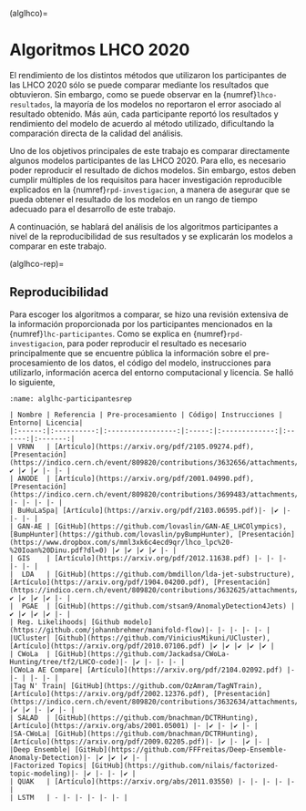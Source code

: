 (alglhco)=
# Algoritmos LHCO 2020
El rendimiento de los distintos métodos que utilizaron los participantes de las LHCO 2020 sólo se puede comparar mediante los resultados que obtuvieron. Sin embargo, como se puede observar en la {numref}`lhco-resultados`, la mayoría de los modelos no reportaron el error asociado al resultado obtenido. Más aún, cada participante reportó los resultados y rendimiento del modelo de acuerdo al método utilizado, dificultando la comparación directa de la calidad del análisis. 

Uno de los objetivos principales de este trabajo es comparar directamente algunos modelos participantes de las LHCO 2020. Para ello, es necesario poder reproducir el resultado de dichos modelos. Sin embargo, estos deben cumplir múltiples de los requisitos para hacer investigación reproducible explicados en la {numref}`rpd-investigacion`, a manera de asegurar que se pueda obtener el resultado de los modelos en un rango de tiempo adecuado para el desarrollo de este trabajo. 

A continuación, se hablará del análisis de los algoritmos participantes a nivel de la reproducibilidad de sus resultados y se explicarán los modelos a comparar en este trabajo.

(alglhco-rep)=
## Reproducibilidad
Para escoger los algoritmos a comparar, se hizo una revisión extensiva de la información proporcionada por los participantes mencionados en la {numref}`lhc-participantes`. Como se explica en {numref}`rpd-investigacion`, para poder reproducir el resultado es necesario principalmente que se encuentre pública la información sobre el pre-procesamiento de los datos, el código del modelo, instrucciones para utilizarlo, información acerca del entorno computacional y licencia. Se halló lo siguiente,

```{table} Información disponible de los participantes de las LHCO 2020
:name: alglhc-participantesrep

| Nombre | Referencia | Pre-procesamiento | Código| Instrucciones | Entorno| Licencia|
|:------:|:----------:|:-----------------:|:-----:|:-------------:|:------:|:-------:|
| VRNN   | [Artículo](https://arxiv.org/pdf/2105.09274.pdf), [Presentación](https://indico.cern.ch/event/809820/contributions/3632656/attachments/1971110/3278934/AnomalyScore_LHCOlympics.pdf)|✔️ |✔️ |✔️ |- |- |
| ANODE  | [Artículo](https://arxiv.org/pdf/2001.04990.pdf), [Presentación](https://indico.cern.ch/event/809820/contributions/3699483/attachments/1971094/3278905/george_stein_LHCO.pdf)|- |- |- |- |- |
| BuHuLaSpa| [Artículo](https://arxiv.org/pdf/2103.06595.pdf)|- |✔️ |- |- |- |
| GAN-AE | [GitHub](https://github.com/lovaslin/GAN-AE_LHCOlympics), [BumpHunter](https://github.com/lovaslin/pyBumpHunter), [Presentación](https://www.dropbox.com/s/mml3xk6c4ecd9qr/lhco_lpc%20-%20Ioan%20Dinu.pdf?dl=0) |✔️ |✔️ |✔️ |✔️ |- |
| GIS    | [Artículo](https://arxiv.org/pdf/2012.11638.pdf) |- |- |- |- |- |
|  LDA   | [GitHub](https://github.com/bmdillon/lda-jet-substructure), [Artículo](https://arxiv.org/pdf/1904.04200.pdf), [Presentación](https://indico.cern.ch/event/809820/contributions/3632625/attachments/1971084/3278910/ML4Jets_talk_barrydillon.pdf)|✔️ |✔️ |✔️ |✔️ |- |
|  PGAE  | [GitHub](https://github.com/stsan9/AnomalyDetection4Jets) |✔️ |✔️ |✔️ |✔️ |- |
| Reg. Likelihoods| [Github modelo](https://github.com/johannbrehmer/manifold-flow)|- |- |- |- |- |
|UCluster| [Github](https://github.com/ViniciusMikuni/UCluster), [Artículo](https://arxiv.org/pdf/2010.07106.pdf) |✔️ |✔️ |✔️ |✔️ |✔️ |
| CWoLa  | [GitHub](https://github.com/Jackadsa/CWoLa-Hunting/tree/tf2/LHCO-code)|- |✔️ |- |- |- |
|CWoLa AE Compare| [Artículo](https://arxiv.org/pdf/2104.02092.pdf) |- |- | |- |- |
|Tag N' Train| [GitHub](https://github.com/OzAmram/TagNTrain), [Artículo](https://arxiv.org/pdf/2002.12376.pdf), [Presentación](https://indico.cern.ch/event/809820/contributions/3632634/attachments/1970254/3277173/TagNTrain_ML4Jets.pdf) |✔️ |✔️ |- |✔️ |- |
| SALAD  | [GitHub](https://github.com/bnachman/DCTRHunting), [Artículo](https://arxiv.org/abs/2001.05001) |- |✔️ |- |✔️ |- |
|SA-CWoLa| [GitHub](https://github.com/bnachman/DCTRHunting), [Artículo](https://arxiv.org/pdf/2009.02205.pdf)|- |✔️ |- |✔️ |- |
|Deep Ensemble| [GitHub](https://github.com/FFFreitas/Deep-Ensemble-Anomaly-Detection)|- |✔️ |✔️ |✔️ |- |
|Factorized Topics| [GitHub](https://github.com/nilais/factorized-topic-modeling)|- |✔️ |- |- |✔️ |
| QUAK   | [Artículo](https://arxiv.org/abs/2011.03550) |- |- |- |- |- |
| LSTM   | - |- |- |- |- |- |
```
